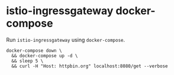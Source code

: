 # istio-ingressgateway docker-compose

Run `istio-ingressgateway` using `docker-compose`.

```
docker-compose down \
  && docker-compose up -d \
  && sleep 5 \
  && curl -H "Host: httpbin.org" localhost:8080/get --verbose
```
